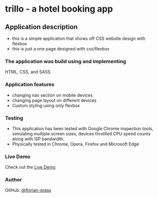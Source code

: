
# trillo - a hotel booking app

## Application description
* this is a simple application that shows off CSS website design with flexbox
* this is just a one page designed with css/flexbox

### The application was build using and implementing
HTML, CSS, and SASS


### Application features
* changing nav section on mobile devices
* changing page layout on different devices
* Custum styling using only flexbox

### Testing
* This application has been tested with Google Chrome inspection tools, simulating multiple screen sizes, devices throttled CPU speed counts along with ISP bandwidth.
* Physically tested in Chrome, Opera, Firefox and Microsoft Edge

### Live Demo
Check out the [Live Demo](https://florian-grass.github.io/trillo/)

### Author
GitHub: [@florian-grass](https://github.com/florian-grass)
